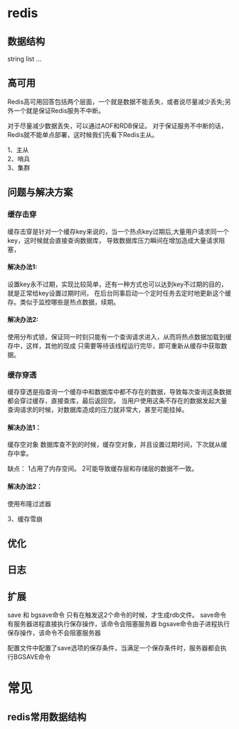 # redis
## 数据结构
 string
 list
 ...
 
## 高可用
Redis高可用回答包括两个层面，一个就是数据不能丢失，或者说尽量减少丢失;另外一个就是保证Redis服务不中断。

对于尽量减少数据丢失，可以通过AOF和RDB保证。
对于保证服务不中断的话，Redis就不能单点部署，这时候我们先看下Redis主从。

1、主从   
2、哨兵   
3、集群    




## 问题与解决方案
### 缓存击穿
   
   缓存击穿是针对一个缓存key来说的，当一个热点key过期后,大量用户请求同一个key，这时候就会直接查询数据库，
导致数据库压力瞬间在增加造成大量请求阻塞，

#### 解决办法1:
   
   设置key永不过期，实现比较简单，还有一种方式也可以达到key不过期的目的，就是正常给key设置过期时间，
   在后台同事启动一个定时任务去定时地更新这个缓存。类似于监控哪些是热点数据，续期。
   
#### 解决办法2:

   使用分布式锁，保证同一时刻只能有一个查询请求进入，从而将热点数据加载到缓存中，这样，其他的现成
   只需要等待该线程运行完毕，即可重新从缓存中获取数据。

### 缓存穿透

   缓存穿透是指查询一个缓存中和数据库中都不存在的数据，导致每次查询这条数据都会穿过缓存，直接查库，最后返回空。
   当用户使用这条不存在的数据发起大量查询请求的时候，对数据库造成的压力就非常大，甚至可能挂掉。
   
#### 解决办法1：

   缓存空对象
   数据库查不到的时候，缓存空对象，并且设置过期时间，下次就从缓存中拿。
   
   缺点：
   1占用了内存空间。
   2可能导致缓存层和存储层的数据不一致。
   
####  解决办法2：

   使用布隆过滤器
   
   
   
3、缓存雪崩




## 优化



## 日志


## 扩展
 save 和 bgsave命令
 只有在触发这2个命令的时候，才生成rdb文件。
 save命令有服务器进程直接执行保存操作，该命令会阻塞服务器
 bgsave命令由子进程执行保存操作，该命令不会阻塞服务器
 
 配置文件中配置了save选项的保存条件，当满足一个保存条件时，服务器都会执行BGSAVE命令
 
 






















# 常见

## redis常用数据结构
